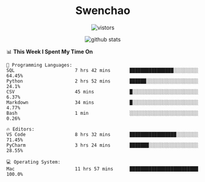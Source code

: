 <h1 align="center">Swenchao</h3>

<p align="center">
  <img src="https://visitor-badge.glitch.me/badge?page_id=Swenchao" alt="vistors" />
</p>

<p align="center">
  <img src="https://github-readme-stats.vercel.app/api?username=Swenchao&count_private=true&show_icons=true&theme=vue-dark&hide_title=true" alt="github stats" />
</p>

<!--START_SECTION:waka-->
📊 **This Week I Spent My Time On** 

```text
💬 Programming Languages: 
SQL                      7 hrs 42 mins       ████████████████░░░░░░░░░   64.45% 
Python                   2 hrs 52 mins       ██████░░░░░░░░░░░░░░░░░░░   24.1% 
CSV                      45 mins             █░░░░░░░░░░░░░░░░░░░░░░░░   6.37% 
Markdown                 34 mins             █░░░░░░░░░░░░░░░░░░░░░░░░   4.77% 
Bash                     1 min               ░░░░░░░░░░░░░░░░░░░░░░░░░   0.26%

🔥 Editors: 
VS Code                  8 hrs 32 mins       █████████████████░░░░░░░░   71.45% 
PyCharm                  3 hrs 24 mins       ███████░░░░░░░░░░░░░░░░░░   28.55%

💻 Operating System: 
Mac                      11 hrs 57 mins      █████████████████████████   100.0%

```


<!--END_SECTION:waka-->
